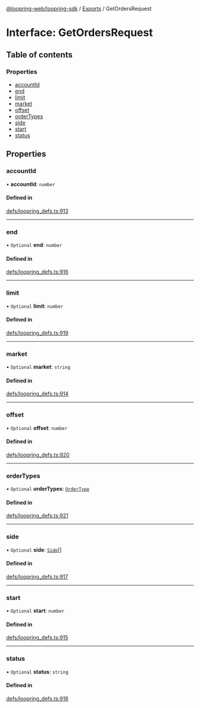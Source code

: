 [@loopring-web/loopring-sdk](../README.md) / [Exports](../modules.md) / GetOrdersRequest

# Interface: GetOrdersRequest

## Table of contents

### Properties

- [accountId](GetOrdersRequest.md#accountid)
- [end](GetOrdersRequest.md#end)
- [limit](GetOrdersRequest.md#limit)
- [market](GetOrdersRequest.md#market)
- [offset](GetOrdersRequest.md#offset)
- [orderTypes](GetOrdersRequest.md#ordertypes)
- [side](GetOrdersRequest.md#side)
- [start](GetOrdersRequest.md#start)
- [status](GetOrdersRequest.md#status)

## Properties

### accountId

• **accountId**: `number`

#### Defined in

[defs/loopring_defs.ts:913](https://github.com/Loopring/loopring_sdk/blob/fd60be9/src/defs/loopring_defs.ts#L913)

___

### end

• `Optional` **end**: `number`

#### Defined in

[defs/loopring_defs.ts:916](https://github.com/Loopring/loopring_sdk/blob/fd60be9/src/defs/loopring_defs.ts#L916)

___

### limit

• `Optional` **limit**: `number`

#### Defined in

[defs/loopring_defs.ts:919](https://github.com/Loopring/loopring_sdk/blob/fd60be9/src/defs/loopring_defs.ts#L919)

___

### market

• `Optional` **market**: `string`

#### Defined in

[defs/loopring_defs.ts:914](https://github.com/Loopring/loopring_sdk/blob/fd60be9/src/defs/loopring_defs.ts#L914)

___

### offset

• `Optional` **offset**: `number`

#### Defined in

[defs/loopring_defs.ts:920](https://github.com/Loopring/loopring_sdk/blob/fd60be9/src/defs/loopring_defs.ts#L920)

___

### orderTypes

• `Optional` **orderTypes**: [`OrderType`](../enums/OrderType.md)

#### Defined in

[defs/loopring_defs.ts:921](https://github.com/Loopring/loopring_sdk/blob/fd60be9/src/defs/loopring_defs.ts#L921)

___

### side

• `Optional` **side**: [`Side`](../enums/Side.md)[]

#### Defined in

[defs/loopring_defs.ts:917](https://github.com/Loopring/loopring_sdk/blob/fd60be9/src/defs/loopring_defs.ts#L917)

___

### start

• `Optional` **start**: `number`

#### Defined in

[defs/loopring_defs.ts:915](https://github.com/Loopring/loopring_sdk/blob/fd60be9/src/defs/loopring_defs.ts#L915)

___

### status

• `Optional` **status**: `string`

#### Defined in

[defs/loopring_defs.ts:918](https://github.com/Loopring/loopring_sdk/blob/fd60be9/src/defs/loopring_defs.ts#L918)
